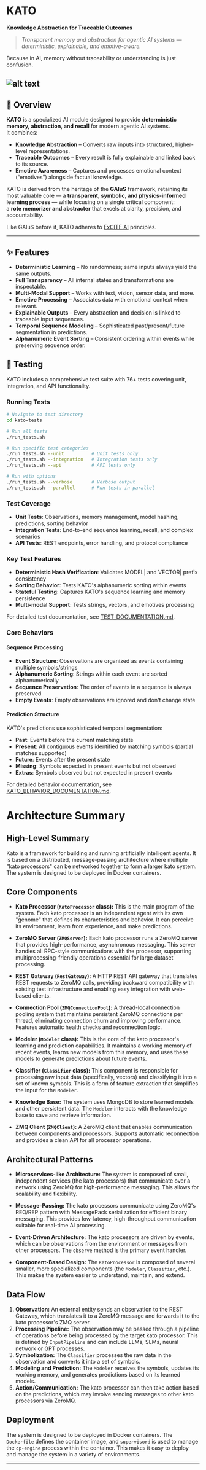 # KATO
**Knowledge Abstraction for Traceable Outcomes**

> *Transparent memory and abstraction for agentic AI systems — deterministic, explainable, and emotive-aware.*

Because in AI, memory without traceability or understanding is just confusion.

![alt text](assets/kato-graphic.png "KATO crystal")
---

## 🚀 Overview
**KATO** is a specialized AI module designed to provide **deterministic memory, abstraction, and recall** for modern agentic AI systems.  
It combines:

- **Knowledge Abstraction** – Converts raw inputs into structured, higher-level representations.
- **Traceable Outcomes** – Every result is fully explainable and linked back to its source.
- **Emotive Awareness** – Captures and processes emotional context (“emotives”) alongside factual knowledge.

KATO is derived from the heritage of the **GAIuS** framework, retaining its most valuable core — a **transparent, symbolic, and physics-informed learning process** — while focusing on a single critical component:  
a **rote memorizer and abstracter** that excels at clarity, precision, and accountability.

Like GAIuS before it, KATO adheres to [ExCITE AI](https://medium.com/@sevakavakians/what-is-excite-ai-712afd372af4) principles.

---

## ✨ Features
- **Deterministic Learning** – No randomness; same inputs always yield the same outputs.
- **Full Transparency** – All internal states and transformations are inspectable.
- **Multi-Modal Support** – Works with text, vision, sensor data, and more.
- **Emotive Processing** – Associates data with emotional context when relevant.
- **Explainable Outputs** – Every abstraction and decision is linked to traceable input sequences.
- **Temporal Sequence Modeling** – Sophisticated past/present/future segmentation in predictions.
- **Alphanumeric Event Sorting** – Consistent ordering within events while preserving sequence order.

## 🧪 Testing

KATO includes a comprehensive test suite with 76+ tests covering unit, integration, and API functionality.

### Running Tests

```bash
# Navigate to test directory
cd kato-tests

# Run all tests
./run_tests.sh

# Run specific test categories
./run_tests.sh --unit          # Unit tests only
./run_tests.sh --integration   # Integration tests only
./run_tests.sh --api           # API tests only

# Run with options
./run_tests.sh --verbose       # Verbose output
./run_tests.sh --parallel      # Run tests in parallel
```

### Test Coverage

- **Unit Tests**: Observations, memory management, model hashing, predictions, sorting behavior
- **Integration Tests**: End-to-end sequence learning, recall, and complex scenarios
- **API Tests**: REST endpoints, error handling, and protocol compliance

### Key Test Features

- **Deterministic Hash Verification**: Validates MODEL| and VECTOR| prefix consistency
- **Sorting Behavior**: Tests KATO's alphanumeric sorting within events
- **Stateful Testing**: Captures KATO's sequence learning and memory persistence
- **Multi-modal Support**: Tests strings, vectors, and emotives processing

For detailed test documentation, see [TEST_DOCUMENTATION.md](TEST_DOCUMENTATION.md).

### Core Behaviors

#### Sequence Processing
- **Event Structure**: Observations are organized as events containing multiple symbols/strings
- **Alphanumeric Sorting**: Strings within each event are sorted alphanumerically
- **Sequence Preservation**: The order of events in a sequence is always preserved
- **Empty Events**: Empty observations are ignored and don't change state

#### Prediction Structure
KATO's predictions use sophisticated temporal segmentation:
- **Past**: Events before the current matching state
- **Present**: All contiguous events identified by matching symbols (partial matches supported)
- **Future**: Events after the present state
- **Missing**: Symbols expected in present events but not observed
- **Extras**: Symbols observed but not expected in present events

For detailed behavior documentation, see [KATO_BEHAVIOR_DOCUMENTATION.md](kato-tests-v2/KATO_BEHAVIOR_DOCUMENTATION.md).

# Architecture Summary

## High-Level Summary

Kato is a framework for building and running artificially intelligent agents. It is based on a distributed, message-passing architecture where multiple "kato processors" can be networked together to form a larger kato system. The system is designed to be deployed in Docker containers.

## Core Components

*   **Kato Processor (`KatoProcessor` class):** This is the main program of the system. Each kato processor is an independent agent with its own "genome" that defines its characteristics and behavior. It can perceive its environment, learn from experience, and make predictions.

*   **ZeroMQ Server (`ZMQServer`):** Each kato processor runs a ZeroMQ server that provides high-performance, asynchronous messaging. This server handles all RPC-style communications with the processor, supporting multiprocessing-friendly operations essential for large dataset processing.

*   **REST Gateway (`RestGateway`):** A HTTP REST API gateway that translates REST requests to ZeroMQ calls, providing backward compatibility with existing test infrastructure and enabling easy integration with web-based clients.

*   **Connection Pool (`ZMQConnectionPool`):** A thread-local connection pooling system that maintains persistent ZeroMQ connections per thread, eliminating connection churn and improving performance. Features automatic health checks and reconnection logic.

*   **Modeler (`Modeler` class):** This is the core of the kato processor's learning and prediction capabilities. It maintains a working memory of recent events, learns new models from this memory, and uses these models to generate predictions about future events.

*   **Classifier (`Classifier` class):** This component is responsible for processing raw input data (specifically, vectors) and classifying it into a set of known symbols. This is a form of feature extraction that simplifies the input for the `Modeler`.

*   **Knowledge Base:** The system uses MongoDB to store learned models and other persistent data. The `Modeler` interacts with the knowledge base to save and retrieve information.

*   **ZMQ Client (`ZMQClient`):** A ZeroMQ client that enables communication between components and processors. Supports automatic reconnection and provides a clean API for all processor operations.

## Architectural Patterns

*   **Microservices-like Architecture:** The system is composed of small, independent services (the kato processors) that communicate over a network using ZeroMQ for high-performance messaging. This allows for scalability and flexibility.

*   **Message-Passing:** The kato processors communicate using ZeroMQ's REQ/REP pattern with MessagePack serialization for efficient binary messaging. This provides low-latency, high-throughput communication suitable for real-time AI processing.

*   **Event-Driven Architecture:** The kato processors are driven by events, which can be observations from the environment or messages from other processors. The `observe` method is the primary event handler.

*   **Component-Based Design:** The `KatoProcessor` is composed of several smaller, more specialized components (the `Modeler`, `Classifier`, etc.). This makes the system easier to understand, maintain, and extend.

## Data Flow

1.  **Observation:** An external entity sends an observation to the REST Gateway, which translates it to a ZeroMQ message and forwards it to the kato processor's ZMQ server.
2.  **Processing Pipeline:** The observation may be passed through a pipeline of operations before being processed by the target kato processor. This is defined by `InputPipeline` and can include LLMs, SLMs, neural network or GPT processes.
3.  **Symbolization:** The `Classifier` processes the raw data in the observation and converts it into a set of symbols.
4.  **Modeling and Prediction:** The `Modeler` receives the symbols, updates its working memory, and generates predictions based on its learned models.
5.  **Action/Communication:** The kato processor can then take action based on the predictions, which may involve sending messages to other kato processors via ZeroMQ.

## Deployment

The system is designed to be deployed in Docker containers. The `Dockerfile` defines the container image, and `supervisord` is used to manage the `cp-engine` process within the container. This makes it easy to deploy and manage the system in a variety of environments.

---
